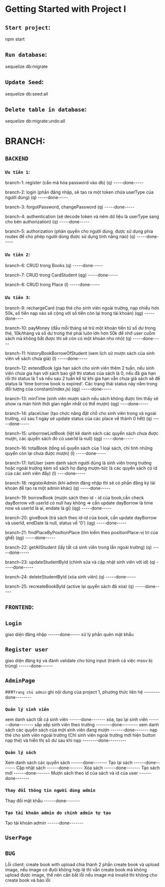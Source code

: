 
# Getting Started with Project I 
## `Start project`: 
npm start

## `Run database`: 
sequelize db:migrate 

## `Update Seed`: 
sequelize db:seed:all 

## `Delete table in database`: 
sequelize db:migrate:undo:all 







# BRANCH: 

## `BACKEND`


### `Ưu tiên 1`:


branch-1: register (cần mã hóa password vào db) (q)                     -----done-----

branch-2: login (phần đăng nhập, sẽ tạo ra một token chứa userType của người dùng) (q)          -----done-----

branch-3: forgotPassword, changePassword (q)             -----done-----

branch-4: authentication (sẽ decode token và ném dữ liệu là userType sang cho bên authorization) (q)          -----done-----

branch-5: authorization (phân quyền cho người dùng, được sử dụng phía routes để cho phép người dùng được sử dụng tính năng nào) (q)          -----done-----



### `Ưu tiên 2`:


branch-6: CRUD trong Books (q)             -----done-----

branch-7: CRUD trong CardStudent (qg)       -----done-----

branch-8: CRUD trong Place (l)              -----done-----



### `Ưu tiên 3`:


branch-9: rechargeCard (nạp thẻ cho sinh viên ngoài trường, nạp nhiều hơn 50k, số tiền nạp vào sẽ cộng với số tiền còn lại trong tài khoản) (qg)    -----done----

branch-10: payMoney (đầu mỗi tháng sẽ trừ một khoản tiền từ số dư trong thẻ, 10k/tháng và số dư trong thẻ phải luôn lớn hơn 50k để nhỡ user cuỗm sách mà không bắt được thì sẽ còn có một khoản nho nhỏ) (q)    -----done-----

branch-11: historyBookBorrowOfStudent (xem lịch sử mượn sách của sinh viên về sách chưa giả) (l)   -----done-----

branch-12: extendBook (gia hạn sách cho sinh viên thêm 2 tuần, nếu sinh viên chưa gia hạn với sách bao giờ thì status của sách là 0, nếu đã gia hạn rồi thì status là 1 và nếu sau 2 tuần kể từ khi gia hạn vẫn chưa giả sách sẽ để status là 'time borrow book is expired'. Các trạng thái status này nằm trong đối tượng của constant/index.js) (qg)   -----done-----

branch-13: minTime (sinh viên mượn sách nếu sách không được tìm thấy sẽ show ra màn hình thời gian ngắn nhất có thể mượn) (qg)  ----done-----

branch-14: placeUser (tạo chức năng đặt chỗ cho sinh viên trong và ngoài trường, cứ sau 1 ngày sẽ update status của các place về thành 0 hết) (q)  -----done-----

branch-15: unborrowListBook (liệt kê danh sách các quyển sách chưa được mượn, các quyển sách đó có userId là null) (qg)   -----done-----

branch-16: totalBook (tổng số quyển sách của 1 loại sách, chỉ tính những quyển còn lại chưa được mượn) (l)    -----done-----

branch-17: listUser (xem danh sách người dùng là sinh viên trong trường hoặc ngoài trường kèm số sách họ đang mượn-tức là các quyển sách có id của các sinh viên đấy) (l)   ----done-----

branch-18: registerAdmin (khi admin đăng nhập thì sẽ có phần đăng ký tài khoản để tạo ra một admin khác) (q)    -----done-----

branch-19: borrowBook (mượn sách theo id - id của book,cần check dayBorrow với userId có null hay không => cần update dayBorrow là time now và userId là ai, endate là gì) (qg)    -----done-----

branch-20: giveBook (trả sách theo id-id của book, cần update dayBorrow và userId, endDate là null, status về '0') (qg)    -----done-----

branch-21: findPlaceByPositionPlace (tìm kiếm theo positionPlace-vị trí của ghế) (qg)    -----done-----

branch-22: getAllStudent (lấy tất cả sinh viên trong lẫn ngoài trường) (q)      -----done-----

branch-23: updateStudentById (chỉnh sửa và cập nhật sinh viên với id) (q)      -----done-----

branch-24: deleteStudentById (xóa sinh viên) (q)       -----done-----

branch-25: recreateBookById (active lại quyển sách đã xóa) (q) -----done-----



## `FRONTEND`:



## `Login`
giao diện đăng nhập                   ------done-----
xử lý phần quên mật khẩu



## `Register user`
giao diện đăng ký và đánh validate cho từng input (tránh cả việc mssv bị trùng)       ------done------



## `AdminPage`


###`Trang chủ admin`
ghi nội dung của project 1, phương thức liên hệ           --------done--------

### `Quản lý sinh viên`
xem danh sách tất cả sinh viên                      ------done-------
xóa, tạo lại sinh viên                             -------done-------
sắp xếp sinh viên theo trường                        --------done--------
xem danh sách các quyển sách của một sinh viên đang mượn      -------done-------
nạp thẻ cho sinh viên ngoài trường (Chỉ sinh viên ngoài trường mới hiện button nạp thẻ) và hiển thị số dư sau khi nạp                --------done---------

### `Quản lý sách`
Xem danh sách các quyển sách                       ------done------- 
Tạo lại sách                                        ------done-------
Cập nhật sách                                      ------done-------
Xóa sách                                               ------done-------
Tạo sách mới                                      ------done-------
Mượn sách theo id của sách và id của user                      ------done-------

### `Thay đổi thông tin người dùng admin`
Thay đổi mật khẩu                       ------done-------

### `Tạo tài khoản admin do chính admin tự tạo`
Tạo tài khoản admin                     ------done-------



## `UserPage`




## `BUG`
Lỗi client: create book with upload chia thành 2 phần create book và upload image, nếu image có đuôi không hợp lệ thì vẫn create book mà không upload được image, thế nên cần bắt lỗi nếu image mà invalid thì không cho create book và báo lỗi






